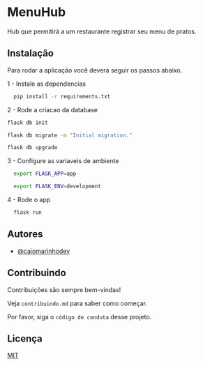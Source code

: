 
# MenuHub

Hub que permitirá a um restaurante registrar seu menu de pratos.
## Instalação

Para rodar a aplicação você deverá seguir os passos abaixo.

1 - Instale as dependencias

```bash
  pip install -r requirements.txt
```

2 - Rode a criacao da database

```bash
flask db init

flask db migrate -m "Initial migration."

flask db upgrade
```

3 - Configure as variaveis de ambiente

```bash
  export FLASK_APP=app
```
```bash
  export FLASK_ENV=development
```

4 - Rode o app
```bash
  flask run
```
## Autores

- [@caiomarinhodev](https://www.github.com/caiomarinhodev)


## Contribuindo

Contribuições são sempre bem-vindas!

Veja `contribuindo.md` para saber como começar.

Por favor, siga o `código de conduta` desse projeto.


## Licença

[MIT](https://choosealicense.com/licenses/mit/)



